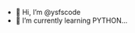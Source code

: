 - 👋 Hi, I’m @ysfscode
- 🌱 I’m currently learning PYTHON...

<!---
ysfscodeessays/ysfscodeessays is a ✨ special ✨ repository because its `README.md` (this file) appears on your GitHub profile.
You can click the Preview link to take a look at your changes.
--->

